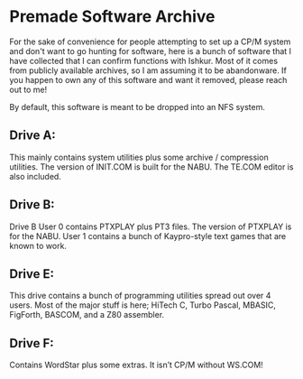 # Premade Software Archive
For the sake of convenience for people attempting to set up a CP/M system and don't want to go hunting for software, here is a bunch of software that I have collected that I can confirm functions with Ishkur. Most of it comes from publicly available archives, so I am assuming it to be abandonware. If you happen to own any of this software and want it removed, please reach out to me!

By default, this software is meant to be dropped into an NFS system.

## Drive A:
This mainly contains system utilities plus some archive / compression utilities. The version of INIT.COM is built for the NABU. The TE.COM editor is also included.

## Drive B:
Drive B User 0 contains PTXPLAY plus PT3 files. The version of PTXPLAY is for the NABU. User 1 contains a bunch of Kaypro-style text games that are known to work.

## Drive E:
This drive contains a bunch of programming utilities spread out over 4 users. Most of the major stuff is here; HiTech C, Turbo Pascal, MBASIC, FigForth, BASCOM, and a Z80 assembler. 

## Drive F:
Contains WordStar plus some extras. It isn’t CP/M without WS.COM!